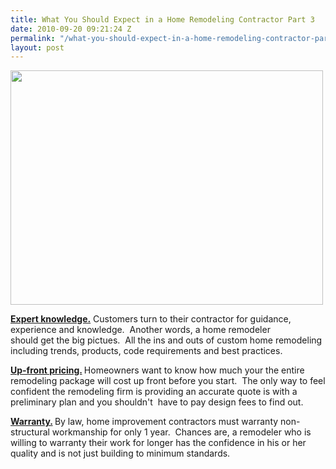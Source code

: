 ```yaml
---
title: What You Should Expect in a Home Remodeling Contractor Part 3
date: 2010-09-20 09:21:24 Z
permalink: "/what-you-should-expect-in-a-home-remodeling-contractor-part-3/"
layout: post
---
```


<strong><a href="http://www.murraylampert.com/about/"><img class="aligncenter size-full wp-image-526" title="500_1190239443_homeimprovement_ca" src="http://murraylampert.com/wp-content/uploads/2010/09/500_1190239443_homeimprovement_ca2.jpg" alt="" width="500" height="375" /></a></strong>

<strong><a href="http://www.sd.bbb.org">Expert knowledge.</a></strong> Customers turn to their contractor for guidance, experience and knowledge.  Another words, a home remodeler should get the big pictues.  All the ins and outs of custom home remodeling including trends, products, code requirements and best practices.

<strong><a href="http://www.murraylampert.com/san-diego-design-build-contractors/">Up-front pricing.</a></strong><strong> </strong> Homeowners want to know how much your the entire remodeling package will cost up front before you start.  The only way to feel confident the remodeling firm is providing an accurate quote is with a preliminary plan and you shouldn't  have to pay design fees to find out.

<strong><a href="http://www.cslb.ca.gov">Warranty.</a></strong><strong> </strong>By law, home improvement contractors must warranty non-structural workmanship for only 1 year.  Chances are, a remodeler who is willing to warranty their work for longer has the confidence in his or her quality and is not just building to minimum standards.

